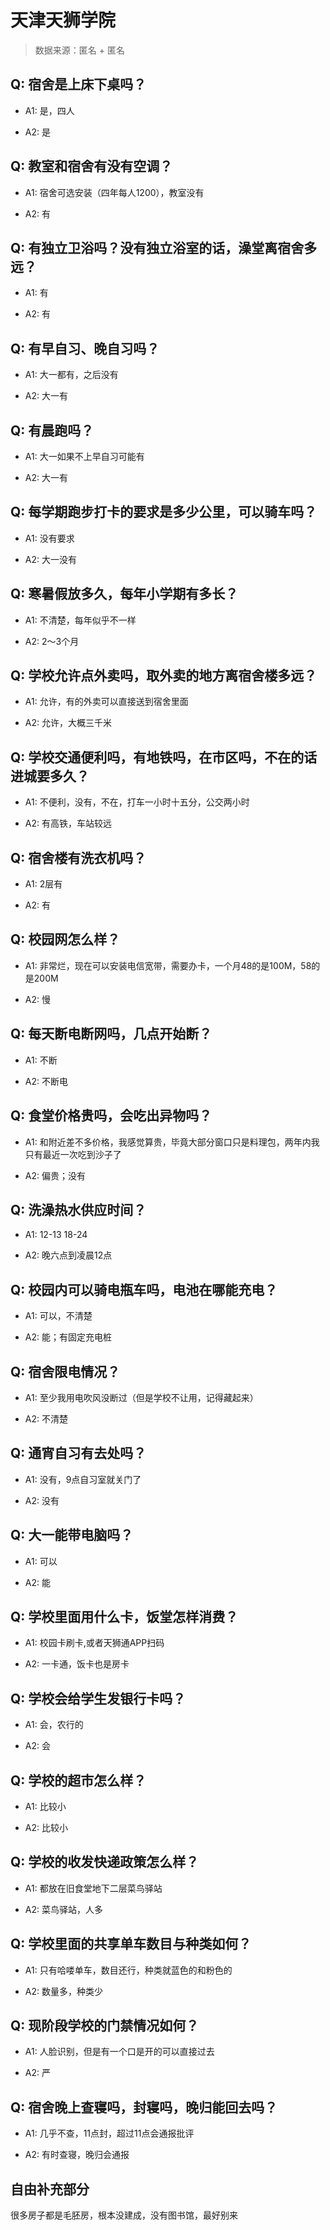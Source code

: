 # 天津天狮学院

> 数据来源：匿名 + 匿名

## Q: 宿舍是上床下桌吗？

- A1: 是，四人

- A2: 是

## Q: 教室和宿舍有没有空调？

- A1: 宿舍可选安装（四年每人1200），教室没有

- A2: 有

## Q: 有独立卫浴吗？没有独立浴室的话，澡堂离宿舍多远？

- A1: 有

- A2: 有

## Q: 有早自习、晚自习吗？

- A1: 大一都有，之后没有

- A2: 大一有

## Q: 有晨跑吗？

- A1: 大一如果不上早自习可能有

- A2: 大一有

## Q: 每学期跑步打卡的要求是多少公里，可以骑车吗？

- A1: 没有要求

- A2: 大一没有

## Q: 寒暑假放多久，每年小学期有多长？

- A1: 不清楚，每年似乎不一样

- A2: 2～3个月

## Q: 学校允许点外卖吗，取外卖的地方离宿舍楼多远？

- A1: 允许，有的外卖可以直接送到宿舍里面

- A2: 允许，大概三千米

## Q: 学校交通便利吗，有地铁吗，在市区吗，不在的话进城要多久？

- A1: 不便利，没有，不在，打车一小时十五分，公交两小时

- A2: 有高铁，车站较远

## Q: 宿舍楼有洗衣机吗？

- A1: 2层有

- A2: 有

## Q: 校园网怎么样？

- A1: 非常烂，现在可以安装电信宽带，需要办卡，一个月48的是100M，58的是200M

- A2: 慢

## Q: 每天断电断网吗，几点开始断？

- A1: 不断

- A2: 不断电

## Q: 食堂价格贵吗，会吃出异物吗？

- A1: 和附近差不多价格，我感觉算贵，毕竟大部分窗口只是料理包，两年内我只有最近一次吃到沙子了

- A2: 偏贵；没有

## Q: 洗澡热水供应时间？

- A1: 12-13 18-24

- A2: 晚六点到凌晨12点

## Q: 校园内可以骑电瓶车吗，电池在哪能充电？

- A1: 可以，不清楚

- A2: 能；有固定充电桩

## Q: 宿舍限电情况？

- A1: 至少我用电吹风没断过（但是学校不让用，记得藏起来）

- A2: 不清楚

## Q: 通宵自习有去处吗？

- A1: 没有，9点自习室就关门了

- A2: 没有

## Q: 大一能带电脑吗？

- A1: 可以

- A2: 能

## Q: 学校里面用什么卡，饭堂怎样消费？

- A1: 校园卡刷卡,或者天狮通APP扫码

- A2: 一卡通，饭卡也是房卡

## Q: 学校会给学生发银行卡吗？

- A1: 会，农行的

- A2: 会

## Q: 学校的超市怎么样？

- A1: 比较小

- A2: 比较小

## Q: 学校的收发快递政策怎么样？

- A1: 都放在旧食堂地下二层菜鸟驿站

- A2: 菜鸟驿站，人多

## Q: 学校里面的共享单车数目与种类如何？

- A1: 只有哈喽单车，数目还行，种类就蓝色的和粉色的

- A2: 数量多，种类少

## Q: 现阶段学校的门禁情况如何？

- A1: 人脸识别，但是有一个口是开的可以直接过去

- A2: 严

## Q: 宿舍晚上查寝吗，封寝吗，晚归能回去吗？

- A1: 几乎不查，11点封，超过11点会通报批评

- A2: 有时查寝，晚归会通报

## 自由补充部分

很多房子都是毛胚房，根本没建成，没有图书馆，最好别来